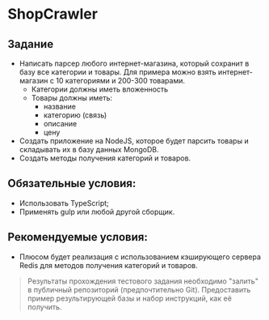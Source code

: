 # ShopCrawler
## Задание
* Написать парсер любого интернет-магазина, который сохранит в базу все категории и товары. 
Для примера можно взять интернет-магазин с 10 категориями и 200-300 товарами.
    * Категории должны иметь вложенность
    * Товары должны иметь:
        * название
        * категорию (связь)
        * описание
        * цену
* Создать приложение на NodeJS, которое будет парсить товары и складывать их в базу данных MongoDB.
* Создать методы получения категорий и товаров.

## Обязательные условия:
* Использовать TypeScript;
* Применять gulp или любой другой сборщик.

## Рекомендуемые условия:
* Плюсом будет реализация с использованием кэширующего сервера
Redis для методов получения категорий и товаров.


> Результаты прохождения тестового задания необходимо "залить" в публичный репозиторий (предпочтительно Git). 
> Предоставить пример результирующей базы и набор инструкций, как её получить.